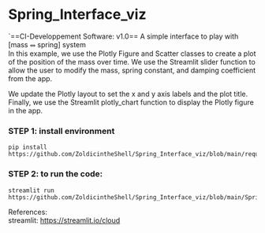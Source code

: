 # Spring_Interface_viz

`==CI-Developpement Software: v1.0==
A simple interface to play with [mass ⥈ spring] system </br>
In this example, we use the Plotly Figure and Scatter classes to create a plot of the position of the mass over time. We use the Streamlit slider function to allow the user to modify the mass, spring constant, and damping coefficient from the app.

We update the Plotly layout to set the x and y axis labels and the plot title. Finally, we use the Streamlit plotly_chart function to display the Plotly figure in the app.

### STEP 1: install environment
```
pip install https://github.com/ZoldicintheShell/Spring_Interface_viz/blob/main/requirement.txt
```
### STEP 2: to run the code:

```
streamlit run https://github.com/ZoldicintheShell/Spring_Interface_viz/blob/main/Spring_Interface_viz.py
```

References: </br>
streamlit: https://streamlit.io/cloud
